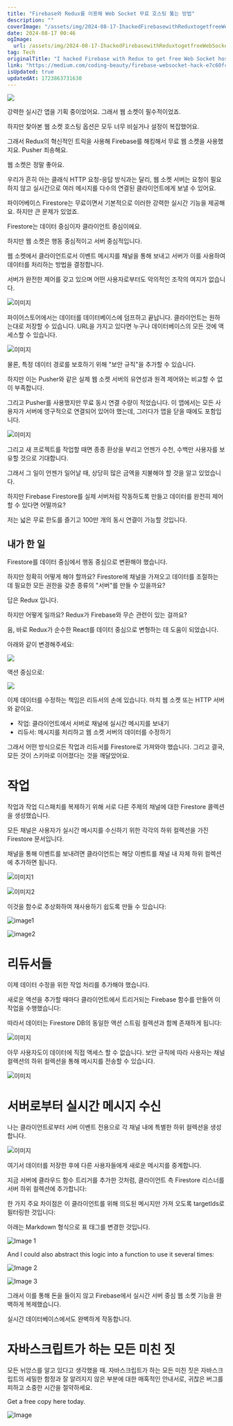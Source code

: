 ```yaml
---
title: "Firebase와 Redux를 이용해 Web Socket 무료 호스팅 뚫는 방법"
description: ""
coverImage: "/assets/img/2024-08-17-IhackedFirebasewithReduxtogetfreeWebSockethostingsorryPusher_0.png"
date: 2024-08-17 00:46
ogImage: 
  url: /assets/img/2024-08-17-IhackedFirebasewithReduxtogetfreeWebSockethostingsorryPusher_0.png
tag: Tech
originalTitle: "I hacked Firebase with Redux to get free Web Socket hosting sorry Pusher"
link: "https://medium.com/coding-beauty/firebase-websocket-hack-e7c60fc5a79c"
isUpdated: true
updatedAt: 1723863731630
---
```




<img src="/assets/img/2024-08-17-IhackedFirebasewithReduxtogetfreeWebSockethostingsorryPusher_0.png" />

강력한 실시간 앱을 기획 중이었어요. 그래서 웹 소켓이 필수적이었죠.

하지만 찾아본 웹 소켓 호스팅 옵션은 모두 너무 비실거나 설정이 복잡했어요.

그래서 Redux의 혁신적인 트릭을 사용해 Firebase를 해킹해서 무료 웹 소켓을 사용했지요. Pusher 죄송해요.


<div class="content-ad"></div>

웹 소켓은 정말 좋아요.

우리가 흔히 아는 클래식 HTTP 요청-응답 방식과는 달리, 웹 소켓 서버는 요청이 필요하지 않고 실시간으로 여러 메시지를 다수의 연결된 클라이언트에게 보낼 수 있어요.

파이어베이스 Firestore는 무료이면서 기본적으로 이러한 강력한 실시간 기능을 제공해요. 하지만 큰 문제가 있었죠.

Firestore는 데이터 중심이자 클라이언트 중심이에요.

<div class="content-ad"></div>

하지만 웹 소켓은 행동 중심적이고 서버 중심적입니다.

웹 소켓에서 클라이언트로서 이벤트 메시지를 채널을 통해 보내고 서버가 이를 사용하여 데이터를 처리하는 방법을 결정합니다.

서버가 완전한 제어를 갖고 있으며 어떤 사용자로부터도 악의적인 조작의 여지가 없습니다.

![이미지](/assets/img/2024-08-17-IhackedFirebasewithReduxtogetfreeWebSockethostingsorryPusher_1.png)

<div class="content-ad"></div>

파이어스토어에서는 데이터를 데이터베이스에 덤프하고 끝납니다. 클라이언트는 원하는대로 저장할 수 있습니다. URL을 가지고 있다면 누구나 데이터베이스의 모든 것에 액세스할 수 있습니다.

![이미지](/assets/img/2024-08-17-IhackedFirebasewithReduxtogetfreeWebSockethostingsorryPusher_2.png)

물론, 특정 데이터 경로를 보호하기 위해 "보안 규칙"을 추가할 수 있습니다.

하지만 이는 Pusher와 같은 실제 웹 소켓 서버의 유연성과 원격 제어와는 비교할 수 없이 부족합니다.

<div class="content-ad"></div>

그리고 Pusher를 사용했지만 무료 동시 연결 수량이 적었습니다. 이 앱에서는 모든 사용자가 서버에 영구적으로 연결되어 있어야 했는데, 그러다가 앱을 닫을 때에도 포함입니다.

![이미지](/assets/img/2024-08-17-IhackedFirebasewithReduxtogetfreeWebSockethostingsorryPusher_3.png)

그리고 새 프로젝트를 작업할 때면 종종 환상을 부리고 언젠가 수천, 수백만 사용자를 보유할 것으로 기대합니다.

그래서 그 일이 언젠가 일어날 때, 상당히 많은 금액을 지불해야 할 것을 알고 있었습니다.

<div class="content-ad"></div>

하지만 Firebase Firestore를 실제 서버처럼 작동하도록 만들고 데이터를 완전히 제어할 수 있다면 어떨까요?

저는 넓은 무료 한도를 즐기고 100만 개의 동시 연결이 가능할 것입니다.

## 내가 한 일

Firestore를 데이터 중심에서 행동 중심으로 변환해야 했습니다.

<div class="content-ad"></div>

하지만 정확히 어떻게 해야 할까요? Firestore에 채널을 가져오고 데이터를 조절하는 데 필요한 모든 권한을 갖춘 종류의 "서버"를 만들 수 있을까요?

답은 Redux 입니다.

하지만 어떻게 일까요? Redux가 Firebase와 무슨 관련이 있는 걸까요?

음, 바로 Redux가 순수한 React를 데이터 중심으로 변형하는 데 도움이 되었습니다.

<div class="content-ad"></div>

아래와 같이 변경해주세요:


<img src="/assets/img/2024-08-17-IhackedFirebasewithReduxtogetfreeWebSockethostingsorryPusher_4.png" />

액션 중심으로:

<img src="/assets/img/2024-08-17-IhackedFirebasewithReduxtogetfreeWebSockethostingsorryPusher_5.png" />

이제 데이터를 수정하는 책임은 리듀서의 손에 있습니다. 마치 웹 소켓 또는 HTTP 서버와 같이요.


<div class="content-ad"></div>

- 작업: 클라이언트에서 서버로 채널에 실시간 메시지를 보내기
- 리듀서: 메시지를 처리하고 웹 소켓 서버의 데이터를 수정하기

그래서 어떤 방식으로든 작업과 리듀서를 Firestore로 가져와야 했습니다. 그리고 결국, 모든 것이 스키마로 이어졌다는 것을 깨달았어요.

# 작업

작업과 작업 디스패치를 복제하기 위해 서로 다른 주제의 채널에 대한 Firestore 콜렉션을 생성했습니다.

<div class="content-ad"></div>

모든 채널은 사용자가 실시간 메시지를 수신하기 위한 각각의 하위 컬렉션을 가진 Firestore 문서입니다.

채널을 통해 이벤트를 보내려면 클라이언트는 해당 이벤트를 채널 내 자체 하위 컬렉션에 추가하면 됩니다.

![이미지1](/assets/img/2024-08-17-IhackedFirebasewithReduxtogetfreeWebSockethostingsorryPusher_6.png)

![이미지2](/assets/img/2024-08-17-IhackedFirebasewithReduxtogetfreeWebSockethostingsorryPusher_7.png)

<div class="content-ad"></div>

이것을 함수로 추상화하여 재사용하기 쉽도록 만들 수 있습니다:

![image1](https://yourwebsite.com/assets/img/2024-08-17-IhackedFirebasewithReduxtogetfreeWebSockethostingsorryPusher_8.png)

![image2](https://yourwebsite.com/assets/img/2024-08-17-IhackedFirebasewithReduxtogetfreeWebSockethostingsorryPusher_9.png)

# 리듀서들

<div class="content-ad"></div>

이제 데이터 수정을 위한 작업 처리를 추가해야 했습니다.

새로운 액션을 추가할 때마다 클라이언트에서 트리거되는 Firebase 함수를 만들어 이 작업을 수행했습니다:

따라서 데이터는 Firestore DB의 동일한 액션 스트림 컬렉션과 함께 존재하게 됩니다:

![이미지](/assets/img/2024-08-17-IhackedFirebasewithReduxtogetfreeWebSockethostingsorryPusher_10.png)

<div class="content-ad"></div>

아무 사용자도이 데이터에 직접 액세스 할 수 없습니다. 보안 규칙에 따라 사용자는 채널 컬렉션의 하위 컬렉션을 통해 메시지를 전송할 수 있습니다.


![이미지](/assets/img/2024-08-17-IhackedFirebasewithReduxtogetfreeWebSockethostingsorryPusher_11.png)


# 서버로부터 실시간 메시지 수신

나는 클라이언트로부터 서버 이벤트 전용으로 각 채널 내에 특별한 하위 컬렉션을 생성합니다.

<div class="content-ad"></div>


![이미지](/assets/img/2024-08-17-IhackedFirebasewithReduxtogetfreeWebSockethostingsorryPusher_12.png)

여기서 데이터를 저장한 후에 다른 사용자들에게 새로운 메시지를 중계합니다.

지금 서버에 클라우드 함수 트리거를 추가한 것처럼, 클라이언트 측 Firestore 리스너를 서버 하위 컬렉션에 추가합니다:

한 가지 주요 차이점은 이 클라이언트를 위해 의도된 메시지만 가져 오도록 targetIds로 필터링한 것입니다:


<div class="content-ad"></div>

아래는 Markdown 형식으로 표 태그를 변경한 것입니다.


![Image 1](/assets/img/2024-08-17-IhackedFirebasewithReduxtogetfreeWebSockethostingsorryPusher_13.png)

And I could also abstract this logic into a function to use it several times:

![Image 2](/assets/img/2024-08-17-IhackedFirebasewithReduxtogetfreeWebSockethostingsorryPusher_14.png)

![Image 3](/assets/img/2024-08-17-IhackedFirebasewithReduxtogetfreeWebSockethostingsorryPusher_15.png)


<div class="content-ad"></div>

그래서 이를 통해 돈을 들이지 않고 Firebase에서 실시간 서버 중심 웹 소켓 기능을 완벽하게 복제했습니다.

실시간 데이터베이스에서도 완벽하게 작동합니다.

# 자바스크립트가 하는 모든 미친 짓

모든 뉘앙스를 알고 있다고 생각했을 때.
자바스크립트가 하는 모든 미친 짓은 자바스크립트의 세밀한 함정과 잘 알려지지 않은 부분에 대한 매혹적인 안내서로, 귀찮은 버그를 피하고 소중한 시간을 절약하세요.

<div class="content-ad"></div>


Get a free copy here today.

![Image](/assets/img/2024-08-17-IhackedFirebasewithReduxtogetfreeWebSockethostingsorryPusher_16.png)
